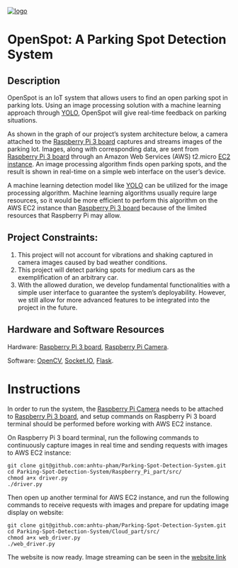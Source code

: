 [![logo](https://github.com/anhtu-pham/Parking-Spot-Detection-System/assets/80482507/bc1b2c64-1eb6-4a13-97fa-1d3123521899)](http://ec2-54-225-46-150.compute-1.amazonaws.com:8000/)

# OpenSpot: A Parking Spot Detection System

## Description
OpenSpot is an IoT system that allows users to find an open parking spot in parking lots. Using an image processing solution with a machine learning approach through [YOLO](https://pjreddie.com/darknet/yolo/), OpenSpot will give real-time feedback on parking situations.

As shown in the graph of our project’s system architecture below, a camera attached to the [Raspberry Pi 3 board](https://www.raspberrypi.com/products/raspberry-pi-3-model-b/) captures and streams images of the parking lot. Images, along with corresponding data, are sent from [Raspberry Pi 3 board](https://www.raspberrypi.com/products/raspberry-pi-3-model-b/) through an Amazon Web Services (AWS) t2.micro [EC2 instance](https://aws.amazon.com/ec2/instance-types/?p=itt#general-purpose). An image processing algorithm finds open parking spots, and the result is shown in real-time on a simple web interface on the user’s device.

A machine learning detection model like [YOLO](https://pjreddie.com/darknet/yolo/) can be utilized for the image processing algorithm. Machine learning algorithms usually require large resources, so it would be more efficient to perform this algorithm on the AWS EC2 instance than [Raspberry Pi 3 board](https://www.raspberrypi.com/products/raspberry-pi-3-model-b/) because of the limited resources that Raspberry Pi may allow.

## Project Constraints:
1. This project will not account for vibrations and shaking captured in camera images caused by bad weather conditions.
2. This project will detect parking spots for medium cars as the exemplification of an arbitrary car.
3. With the allowed duration, we develop fundamental functionalities with a simple user interface to guarantee the system’s deployability. However, we still allow for more advanced features to be integrated into the project in the future.


## Hardware and Software Resources
Hardware: [Raspberry Pi 3 board](https://www.raspberrypi.com/products/raspberry-pi-3-model-b/), [Raspberry Pi Camera](https://www.raspberrypi.com/products/camera-module-v3/).

Software: [OpenCV](https://opencv.org), [Socket.IO](https://socket.io), [Flask](https://flask.palletsprojects.com/en/3.0.x/).

# Instructions

In order to run the system, the [Raspberry Pi Camera](https://www.raspberrypi.com/products/camera-module-v3/) needs to be attached to [Raspberry Pi 3 board](https://www.raspberrypi.com/products/raspberry-pi-3-model-b/), and setup commands on Raspberry Pi 3 board terminal should be performed before working with AWS EC2 instance.

On Raspberry Pi 3 board terminal, run the following commands to continuously capture images in real time and sending requests with images to AWS EC2 instance:
```
git clone git@github.com:anhtu-pham/Parking-Spot-Detection-System.git
cd Parking-Spot-Detection-System/Raspberry_Pi_part/src/
chmod a+x driver.py
./driver.py
```
Then open up another terminal for AWS EC2 instance, and run the following commands to receive requests with images and prepare for updating image display on website:
```
git clone git@github.com:anhtu-pham/Parking-Spot-Detection-System.git
cd Parking-Spot-Detection-System/Cloud_part/src/
chmod a+x web_driver.py
./web_driver.py
```
The website is now ready. Image streaming can be seen in the [website link](http://ec2-3-223-161-13.compute-1.amazonaws.com:5000/)
